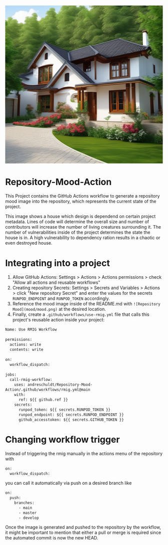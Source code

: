 ![Repository Mood](mood/mood.png)

# Repository-Mood-Action

This Project contains the GitHub Actions workflow to generate a repository mood image into the repository, which represents the current state of the project.

This image shows a house which design is dependend on certain project metadata. Lines of code will determine the overall size and number of contributors will increase the number of living creatures surrounding it. The number of vulnerabilities inside of the project determines the state the house is in. A high vulnerability to dependency ration results in a chaotic or even destroyed house.

# Integrating into a project

1. Allow GitHub Actions: Settings > Actions > Actions permissions > check "Allow all actions and reusable workflows"
2. Creating repository Secrets: Settings > Secrets and Variables > Actions > click "New repository Secret" and enter the values for the secrets `RUNPOD_ENDPOINT` and `RUNPOD_TOKEN` accordingly.
3. Reference the mood image inside of the README.md with `![Repository Mood](mood/mood.png)` at the desired location.
4. Finally, create a `.github/workflows/use-rmig.yml` file that calls this project's reusable action inside your project:

```
Name: Use RMIG Workflow

permissions:
  actions: write
  contents: write

on:
  workflow_dispatch:

jobs:
  call-rmig-workflow:
    uses: andreschuldt/Repository-Mood-Action/.github/workflows/rmig.yml@main
    with:
      ref: ${{ github.ref }}
    secrets:
      runpod_token: ${{ secrets.RUNPOD_TOKEN }}
      runpod_endpoint: ${{ secrets.RUNPOD_ENDPOINT }}
      github_accesstoken: ${{ secrets.GITHUB_TOKEN }}
```

# Changing workflow trigger

Instead of triggering the rmig manually in the actions menu of the repository with

```
on:
  workflow_dispatch:
```

you can call it automatically via push on a desired branch like

```
on:
  push:
    branches:
      - main
      - master
      - develop
```

Once the image is generated and pushed to the repository by the workflow, it might be important to mention that either a pull or merge is required since the automated commit is now the new HEAD.
